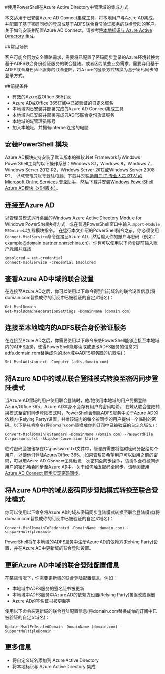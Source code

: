 #使用PowerShell在Azure Active Directory中管理域的集成方式

本文适用于已安装Azure AD Connect集成工具，将本地用户与Azure AD集成，并配置了基于密码同步的登录或基于ADFS联合身份验证服务的联合登陆的客户。关于如何安装并配置Azure AD Connect，请参考[将本地标识与 Azure Active Directory 集成](https://www.azure.cn/documentation/articles/active-directory-aadconnect/#install-azure-ad-connect)。

##常见场景

客户可能会因为安全策略需求，需要将已配置了密码同步登录的Azure环境转换为基于ADFS联合身份验证服务的联合登陆。或者因为某些业务需求，需要弃用基于ADFS联合身份验证服务的联合登陆，将Azure的登录方式转换为基于密码同步的登录方式。

##前提条件

- 有效的Azure或Office 365订阅
- Azure AD或Office 365订阅中已被验证的自定义域名
- 本地域内已安装并部署完成的Azure AD Connect集成工具
- 本地域内已安装并部署完成的ADFS联合身份验证服务
- 本地域的域管理员账号
- 加入本地域，并拥有internet连接的电脑

## 安装PowerShell 模块

Azure AD模块支持安装了默认版本的微软.Net Framework与Windows PowerShell工具的以下操作系统：Windows 8.1，Windows 8，Windows 7，Windows Server 2012 R2，Windows Server 2012或Windows Server 2008 R2。
以域管理员账号登陆电脑，下载并安装[适用于 IT 专业人员 RTW 的 Microsoft Online Services 登录助手](https://www.microsoft.com/zh-cn/download/details.aspx?id=41950)，然后下载并安装[Windows PowerShell Azure AD模块（x64版本）](https://msdn.microsoft.com/zh-cn/library/azure/dn495300.aspx)。

## 连接至Azure AD

以管理员模式运行桌面的Windows Azure Active Directory Module for Windows PowerShell快捷方式，或在普通PowerShell窗口中输入`Import-Module MSOnline`以加载模块指令。
在运行本文介绍的PowerShell指令之前，你必须使用`Connect-MsolService`命令连接至Azure AD，然后输入你的账户与密码（例如：example@domain.partner.onmschina.cn)。你也可以使用以下命令提前输入账户凭据并连接：

	$msolcred = get-credential
	connect-msolservice -credential $msolcred

## 查看Azure AD中域的联合设置

在连接至Azure AD之后，你可以使用以下命令得到当前域名的联合设置信息(将domain.com替换成你的订阅中已被验证的自定义域名)：

	Get-MsolDomain
	Get-MsolDomainFederationSettings -DomainName (domain.com)

## 连接至本地域内的ADFS联合身份验证服务

在连接至Azure AD之后，你需要使用以下命令来使PowerShell能够连接至本地域内的ADFS服务，使得PowerShell能够读取或更改ADFS服务的信息(将adfs.domain.com替换成你的本地域中ADFS服务器的机器名)：

	Set-MsolAdfsContext -Computer (adfs.domain.com)

## 将Azure AD中的域从联合登陆模式转换至密码同步登陆模式

当Azure AD里域的用户使用联合登陆时，他/她使用本地域的用户凭据登陆Azure/Office 365，Azure AD本身不会存有用户的密码哈希。
在域从联合登陆转换模式至密码同步登陆模式时，PowerShell会删除ADFS服务中关于Azure AD的依赖方(Relying Party)设置，并给该域内的每个被同步的用户提供一个临时的密码。以下是转换命令(将domain.com替换成你的订阅中已被验证的自定义域名)：

	Convert-MsolDomainToStandard -DomainName (domain.com) -PasswordFile C:\password.txt -SkipUserConversion $false

临时密码会被储存在C:\password.txt文件中，管理员需要将临时密码分配给每个用户，以便他们登陆Azure/Office 365。
如果管理员希望用户可以沿用之前的密码，可以用Azure AD Connect工具触发一次密码全同步操作，该操作会将被同步用户的密码哈希同步至Azure AD中。关于如何触发密码全同步，请参阅[使用 Azure AD Connect 同步实现密码同步](https://www.azure.cn/documentation/articles/active-directory-aadconnectsync-implement-password-synchronization/)。

## 将Azure AD中的域从密码同步登陆模式转换至联合登陆模式

你可以使用以下命令将Azure AD的域从密码同步登陆模式转换至联合登陆模式(将domain.com替换成你的订阅中已被验证的自定义域名)：

	Convert-MsolDomainToFederated -DomainName (domain.com) -SupportMultipleDomain

PowerShell将在本地域的ADFS服务中注册Azure AD的依赖方(Relying Party)设置，并在Azure AD中更新域的联合登陆设置。

## 更新Azure AD中域的联合登陆配置信息

在某些情况下，你需要更新域的联合登陆配置信息，例如：

- 本地域中ADFS服务的签名证书被更新
- 本地域中ADFS服务中Azure AD的依赖方设置(Relying Party)被误改或误删
- Azure AD的签名证书被更新等

使用以下命令来更新域的联合登陆配置信息(将domain.com替换成你的订阅中已被验证的自定义域名)：

	Update-MsolFederatedDomain -DomainName (domain.com) -SupportMultipleDomain

## 更多信息

- 将自定义域名添加到 Azure Active Directory
- 将本地标识与 Azure Active Directory 集成

